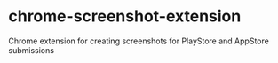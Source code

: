 # chrome-screenshot-extension
Chrome extension for creating screenshots for PlayStore and AppStore submissions
